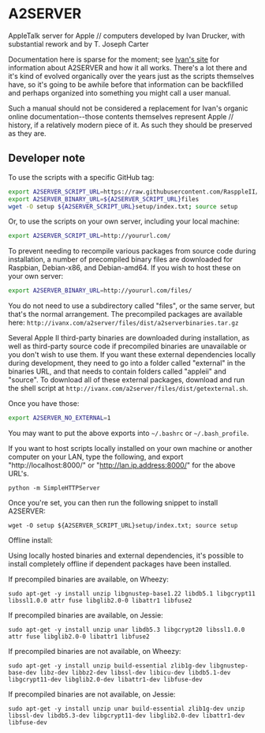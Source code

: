 # A2SERVER
AppleTalk server for Apple // computers developed by Ivan Drucker, with
substantial rework and by T. Joseph Carter

Documentation here is sparse for the moment; see [Ivan's site]() for
information about A2SERVER and how it all works.  There's a lot there and it's
kind of evolved organically over the years just as the scripts themselves
have, so it's going to be awhile before that information can be backfilled and
perhaps organized into something you might call a user manual.

Such a manual should not be considered a replacement for Ivan's organic online
documentation--those contents themselves represent Apple // history, if a
relatively modern piece of it.  As such they should be preserved as they are.

## Developer note

To use the scripts with a specific GitHub tag:
~~~ bash
export A2SERVER_SCRIPT_URL=https://raw.githubusercontent.com/RasppleII/a2server/TAG_GOES_HERE/
export A2SERVER_BINARY_URL=${A2SERVER_SCRIPT_URL}files
wget -O setup ${A2SERVER_SCRIPT_URL}setup/index.txt; source setup
~~~

Or, to use the scripts on your own server, including your local machine:

~~~ bash
export A2SERVER_SCRIPT_URL=http://yoururl.com/
~~~

To prevent needing to recompile various packages from source code during
installation, a number of precompiled binary files are downloaded for Raspbian,
Debian-x86, and Debian-amd64. If you wish to host these on your own server:

~~~ bash
export A2SERVER_BINARY_URL=http://yoururl.com/files/
~~~

You do not need to use a subdirectory called "files", or the same server, but
that's the normal arrangement. The precompiled packages are available here:
`http://ivanx.com/a2server/files/dist/a2serverbinaries.tar.gz`

Several Apple II third-party binaries are downloaded during installation, as
well as third-party source code if precompiled binaries are unavailable or
you don't wish to use them. If you want these external dependencies locally
during development, they need to go into a folder called "external" in
the binaries URL, and that needs to contain folders called "appleii" and
"source". To download all of these external packages, download and run the
shell script at
`http://ivanx.com/a2server/files/dist/getexternal.sh`.

Once you have those:

~~~ bash
export A2SERVER_NO_EXTERNAL=1
~~~

You may want to put the above exports into `~/.bashrc` or `~/.bash_profile`.

If you want to host scripts locally installed on your own machine or another
computer on your LAN, type the following, and export "http://localhost:8000/"
or "http://lan.ip.address:8000/" for the above URL's.

~~~
python -m SimpleHTTPServer
~~~

Once you're set, you can then run the following snippet to install A2SERVER:

~~~
wget -O setup ${A2SERVER_SCRIPT_URL}setup/index.txt; source setup
~~~


Offline install:

Using locally hosted binaries and external dependencies, it's possible to
install completely offline if dependent packages have been installed.

If precompiled binaries are available, on Wheezy:

~~~
sudo apt-get -y install unzip libgnustep-base1.22 libdb5.1 libgcrypt11 libssl1.0.0 attr fuse libglib2.0-0 libattr1 libfuse2
~~~

If precompiled binaries are available, on Jessie:

~~~
sudo apt-get -y install unzip unar libdb5.3 libgcrypt20 libssl1.0.0 attr fuse libglib2.0-0 libattr1 libfuse2
~~~

If precompiled binaries are not available, on Wheezy:

~~~
sudo apt-get -y install unzip build-essential zlib1g-dev libgnustep-base-dev libz-dev libbz2-dev libssl-dev libicu-dev libdb5.1-dev libgcrypt11-dev libglib2.0-dev libattr1-dev libfuse-dev
~~~

If precompiled binaries are not available, on Jessie:

~~~
sudo apt-get -y install unzip unar build-essential zlib1g-dev unzip libssl-dev libdb5.3-dev libgcrypt11-dev libglib2.0-dev libattr1-dev libfuse-dev
~~~


[Ivan's site]: http://appleii.ivanx.com/a2server/
